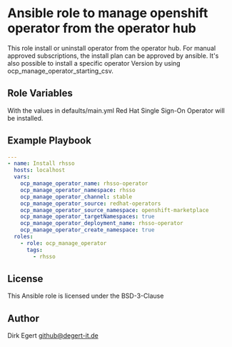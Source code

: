 Ansible role to manage openshift operator from the operator hub
================================================================

This role install or uninstall operator from the operator hub. For manual approved subscriptions, the install plan can be approved by ansible.
It's also possible to install a specific operator Version by using ocp_manage_operator_starting_csv.


Role Variables
--------------

With the values in defaults/main.yml Red Hat Single Sign-On Operator will be installed.

Example Playbook
----------------

```yaml
---
- name: Install rhsso
  hosts: localhost
  vars:
    ocp_manage_operator_name: rhsso-operator
    ocp_manage_operator_namespace: rhsso
    ocp_manage_operator_channel: stable
    ocp_manage_operator_source: redhat-operators
    ocp_manage_operator_source_namespace: openshift-marketplace
    ocp_manage_operator_targetNamespaces: true
    ocp_manage_operator_deployment_name: rhsso-operator
    ocp_manage_operator_create_namespace: true
  roles:
    - role: ocp_manage_operator
      tags:
        - rhsso
```

License
-------

This Ansible role is licensed under the BSD-3-Clause

Author
------

Dirk Egert <github@degert-it.de>
